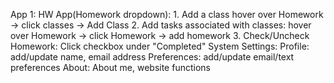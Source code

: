App 1: HW App(Homework dropdown):
    1. Add a class 
        hover over Homework -> click classes -> Add Class 
    2. Add tasks associated with classes:
        hover over Homework -> click Homework -> add homework
    3. Check/Uncheck Homework:
        Click checkbox under "Completed"
System Settings:
    Profile: add/update name, email address
    Preferences: add/update email/text preferences
    About: About me, website functions
